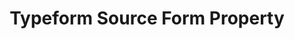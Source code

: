 ---
# -------------------------- #
#     USING THIS TEMPLATE    #
# -------------------------- #

## NEED HELP USING THIS TEMPLATE? SEE:
## https://docs-about-stitch-docs.netlify.com/reference/connect-templates/destination-form-property/
## FOR INSTRUCTIONS & REFERENCE INFO


content-type: "api-form"
form-type: "source"
key: "source-form-properties-typeform-object"

title: "Typeform Source Form Property"
api-type: "typeform"
display-name: "Typeform"

source-type: "saas"
docs-name: "typeform"

description: ""

object-attributes:
  - name: "forms"
    type: "string"
    required: true
    description: |
      The {{ form-property.display-name }} form ID(s) the user wants Stitch to replicate. If replicating multiple forms, enter the IDs as a comma-separated list. For example: `"<FORM_ID_1>, <FORM_ID_2>"`

      Refer to our [{{ form-property.display-name }} documentation]({{ doc-link | append:"#retrieve-typeform-form-ids" }}) for instructions on retrieving form IDs.
    value: "<FORM_ID_1>, <FORM_ID_2>"

  - name: "incremental_range"
    type: "string"
    required: true
    description: |
      The type of data aggregation Stitch should use when replicating {{ form-property.display-name }} data. Accepted values are:

      - `daily`
      - `hourly`
    value: "daily"

  - name: "token"
    type: "string"
    required: true
    description: |
      The user's {{ form-property.display-name }} API token. Refer to our [{{ form-property.display-name }} documentation]({{ doc-link | append: "#generate-typeform-api-token" }}) for instructions on generating the token.
    value: "<{{ form-property.display-name | upcase }}_API_TOKEN>"
---